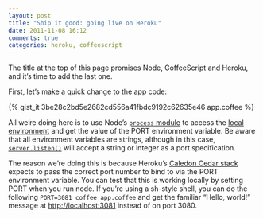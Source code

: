 ```yaml
---
layout: post
title: "Ship it good: going live on Heroku"
date: 2011-11-08 16:12
comments: true
categories: heroku, coffeescript
---
```


The title at the top of this page promises Node, CoffeeScript and
Heroku, and it’s time to add the last one.

First, let’s make a quick change to the app code:

{% gist_it 3be28c2bd5e2682cd556a41fbdc9192c62635e46 app.coffee %}

All we’re doing here is to use Node’s
[`process` module](http://nodejs.org/docs/v0.6.0/api/process.html)
to access the
[local environment](http://www.manpagez.com/man/7/environ/)
and get the value of the PORT environment variable. Be aware that all
environment variables are strings, although in this case,
[`server.listen()`](http://nodejs.org/docs/v0.6.0/api/http.html#server.listen)
will accept a string or integer as a port specification.

The reason we’re doing this is because Heroku’s
[Caledon Cedar stack](http://devcenter.heroku.com/articles/cedar)
expects to pass the correct port number to bind to via the PORT
environment variable. You can test that this is working locally by
setting PORT when you run node. If you’re using a sh-style shell, you
can do the following `PORT=3081 coffee app.coffee` and get the
familiar “Hello, world!” message at
[http://localhost:3081](http://localhost:3081)
instead of on port 3080.

